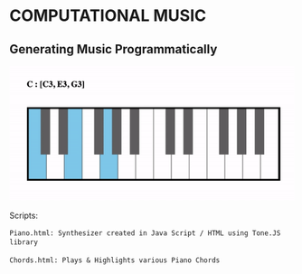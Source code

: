 
#		COMPUTATIONAL MUSIC

## Generating Music Programmatically

![Chords Demo](demos/chords.gif)

Scripts:

	Piano.html: Synthesizer created in Java Script / HTML using Tone.JS library

	Chords.html: Plays & Highlights various Piano Chords
